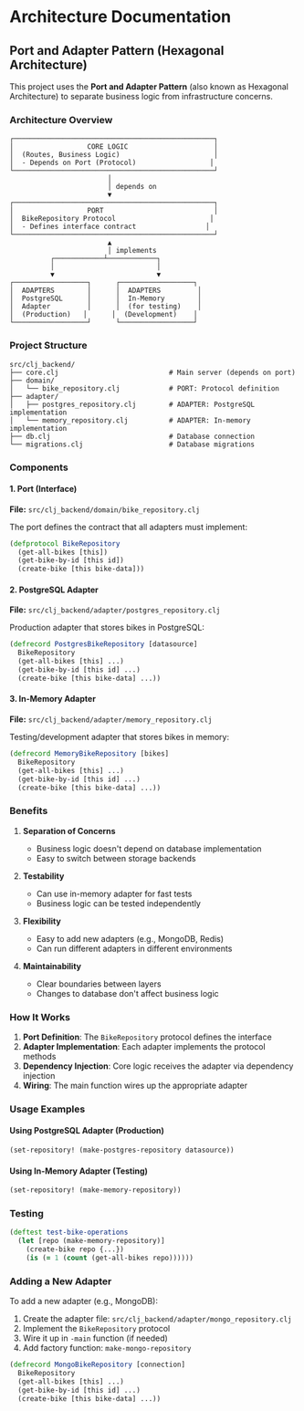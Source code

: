 # Architecture Documentation

## Port and Adapter Pattern (Hexagonal Architecture)

This project uses the **Port and Adapter Pattern** (also known as Hexagonal Architecture) to separate business logic from infrastructure concerns.

### Architecture Overview

```
┌─────────────────────────────────────────────────┐
│                  CORE LOGIC                     │
│  (Routes, Business Logic)                       │
│  - Depends on Port (Protocol)                  │
└─────────────────────────────────────────────────┘
                        │
                        │ depends on
                        ▼
┌─────────────────────────────────────────────────┐
│                  PORT                           │
│  BikeRepository Protocol                       │
│  - Defines interface contract                 │
└─────────────────────────────────────────────────┘
                        ▲
                        │ implements
          ┌────────────┴────────────┐
          │                         │
          ▼                         ▼
┌──────────────────┐      ┌──────────────────┐
│  ADAPTERS        │      │  ADAPTERS         │
│  PostgreSQL      │      │  In-Memory        │
│  Adapter         │      │  (for testing)    │
│  (Production)   │      │  (Development)    │
└──────────────────┘      └──────────────────┘
```

### Project Structure

```
src/clj_backend/
├── core.clj                           # Main server (depends on port)
├── domain/
│   └── bike_repository.clj            # PORT: Protocol definition
├── adapter/
│   ├── postgres_repository.clj        # ADAPTER: PostgreSQL implementation
│   └── memory_repository.clj          # ADAPTER: In-memory implementation
├── db.clj                             # Database connection
└── migrations.clj                     # Database migrations
```

### Components

#### 1. Port (Interface)

**File:** `src/clj_backend/domain/bike_repository.clj`

The port defines the contract that all adapters must implement:

```clojure
(defprotocol BikeRepository
  (get-all-bikes [this])
  (get-bike-by-id [this id])
  (create-bike [this bike-data]))
```

#### 2. PostgreSQL Adapter

**File:** `src/clj_backend/adapter/postgres_repository.clj`

Production adapter that stores bikes in PostgreSQL:

```clojure
(defrecord PostgresBikeRepository [datasource]
  BikeRepository
  (get-all-bikes [this] ...)
  (get-bike-by-id [this id] ...)
  (create-bike [this bike-data] ...))
```

#### 3. In-Memory Adapter

**File:** `src/clj_backend/adapter/memory_repository.clj`

Testing/development adapter that stores bikes in memory:

```clojure
(defrecord MemoryBikeRepository [bikes]
  BikeRepository
  (get-all-bikes [this] ...)
  (get-bike-by-id [this id] ...)
  (create-bike [this bike-data] ...))
```

### Benefits

1. **Separation of Concerns**

   - Business logic doesn't depend on database implementation
   - Easy to switch between storage backends

2. **Testability**

   - Can use in-memory adapter for fast tests
   - Business logic can be tested independently

3. **Flexibility**

   - Easy to add new adapters (e.g., MongoDB, Redis)
   - Can run different adapters in different environments

4. **Maintainability**
   - Clear boundaries between layers
   - Changes to database don't affect business logic

### How It Works

1. **Port Definition**: The `BikeRepository` protocol defines the interface
2. **Adapter Implementation**: Each adapter implements the protocol methods
3. **Dependency Injection**: Core logic receives the adapter via dependency injection
4. **Wiring**: The main function wires up the appropriate adapter

### Usage Examples

#### Using PostgreSQL Adapter (Production)

```clojure
(set-repository! (make-postgres-repository datasource))
```

#### Using In-Memory Adapter (Testing)

```clojure
(set-repository! (make-memory-repository))
```

### Testing

```clojure
(deftest test-bike-operations
  (let [repo (make-memory-repository)]
    (create-bike repo {...})
    (is (= 1 (count (get-all-bikes repo))))))
```

### Adding a New Adapter

To add a new adapter (e.g., MongoDB):

1. Create the adapter file: `src/clj_backend/adapter/mongo_repository.clj`
2. Implement the `BikeRepository` protocol
3. Wire it up in `-main` function (if needed)
4. Add factory function: `make-mongo-repository`

```clojure
(defrecord MongoBikeRepository [connection]
  BikeRepository
  (get-all-bikes [this] ...)
  (get-bike-by-id [this id] ...)
  (create-bike [this bike-data] ...))
```
